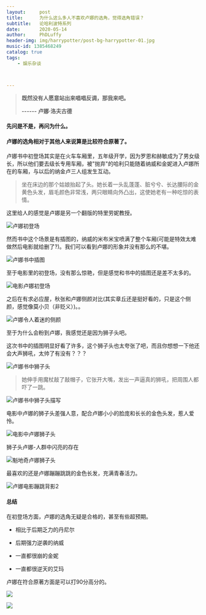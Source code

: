 ```yaml
---
layout:     post
title:      为什么这么多人不喜欢卢娜的选角，觉得选角错误？
subtitle:   论哈利波特系列
date:       2020-05-14
author:     PhDLuffy
header-img: img/harrypotter/post-bg-harrypotter-01.jpg
music-id: 1385468249
catalog: true
tags:
    - 娱乐杂谈



---
```


> **既然没有人愿意站出来唱唱反调，那我来吧。**
>
> **------ 卢娜·洛夫古德**

#### 先问是不是，再问为什么。

#### 卢娜的选角相对于其他人来说算是比较**符合原著**了。

卢娜书中初登场其实是在火车车厢里，五年级开学，因为罗恩和赫敏成为了男女级长，所以他们要去级长专用车厢，被"抛弃"的哈利只能随着纳威和金妮进入卢娜所在的车厢，与以后的纳金卢三人组发生互动。

> 坐在床边的那个姑娘抬起了头。她长着一头乱蓬蓬、脏兮兮、长达腰际的金黄色头发，眉毛颜色非常浅，两只眼睛向外凸出，这使她老有一种吃惊的表情。

这里给人的感觉是卢娜是另一个翻版的特里劳妮教授。

![卢娜初登场](https://raw.githubusercontent.com/PhDLuffy/PicGo/master/img/20200514111104.png)

然而书中这个场景是有插图的，纳威的米布米宝喷满了整个车厢(可能是特效太难做然后电影就给删了?)。我们可以看到卢娜的形象并没有那么的不堪。

![卢娜书中插图](https://raw.githubusercontent.com/PhDLuffy/PicGo/master/img/20200514111331.png)

至于电影里的初登场，没有那么惊艳，但是感觉和书中的插图还是差不太多的。

![电影卢娜初登场](https://raw.githubusercontent.com/PhDLuffy/PicGo/master/img/20200514112837.jpg)

之后在有求必应屋，秋张和卢娜侧颜对比(其实章丘还是挺好看的，只是这个侧颜，感觉像莫小贝（非贬义）)。。

![卢娜令人着迷的侧颜](https://raw.githubusercontent.com/PhDLuffy/PicGo/master/img/20200514113100.jpg)

至于为什么会粉到卢娜，我感觉还是因为狮子头吧。

这次书中的插图明显好看了许多，这个狮子头也太夸张了吧，而且你想想一下他还会大声狮吼，太帅了有没有？？？

![卢娜书中狮子头](https://raw.githubusercontent.com/PhDLuffy/PicGo/master/img/20200514113321.png)

> 她伸手用魔杖敲了敲帽子，它张开大嘴，发出一声逼真的狮吼，把周围人都吓了一跳。

![卢娜书中狮子头描写](https://raw.githubusercontent.com/PhDLuffy/PicGo/master/img/20200514113405.png)

电影中卢娜的狮子头差强人意，配合卢娜小小的脸庞和长长的金色头发，惹人爱怜。

![电影中卢娜狮子头](https://raw.githubusercontent.com/PhDLuffy/PicGo/master/img/20200514114317.jpg)

狮子头卢娜-人群中闪亮的存在

![魁地奇卢娜狮子头](https://raw.githubusercontent.com/PhDLuffy/PicGo/master/img/20200514121559.jpg)

最喜欢的还是卢娜蹦蹦跳跳的金色长发，充满青春活力。

![卢娜电影蹦跳背影2](https://raw.githubusercontent.com/PhDLuffy/PicGo/master/img/20200514121736.gif)

#### 总结

在初登场方面，卢娜的选角无疑是合格的，甚至有些超预期。

* 相比于后期乏力的丹尼尔

* 后期强力逆袭的纳威

* 一直都很崩的金妮

* 一直都很逆天的艾玛

卢娜在符合原著方面是可以打90分高分的。



![](https://mmbiz.qpic.cn/mmbiz_gif/tpA2w4xWkhJRl7DG0RVH0VqfDy4yOicNvJCV3ZbZ3H2dOj63EQuuUwh62Bj4AOQuTo8LUCiaE9ib4HfwJIiaXfqBLA/0?wx_fmt=gif)



![](https://mmbiz.qpic.cn/mmbiz_jpg/tpA2w4xWkhJnNhCbeVppTbtVW9NibF2YyNZxqWX4OpLibz5ibqevTxf3wUlQBOPOQF3j8ic3gPIs05dV9ST8nPuo7w/0?wx_fmt=jpeg)